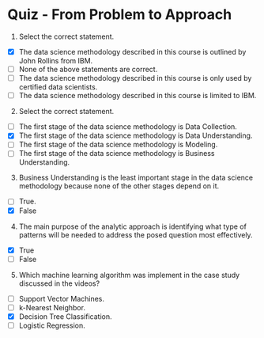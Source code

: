 # Quiz - From Problem to Approach

1. Select the correct statement.
- [x] The data science methodology described in this course is outlined by John Rollins from IBM.
- [ ] None of the above statements are correct.
- [ ] The data science methodology described in this course is only used by certified data scientists.
- [ ] The data science methodology described in this course is limited to IBM.

2. Select the correct statement.
- [ ] The first stage of the data science methodology is Data Collection.
- [x] The first stage of the data science methodology is Data Understanding.
- [ ] The first stage of the data science methodology is Modeling.
- [ ] The first stage of the data science methodology is Business Understanding.

3. Business Understanding is the least important stage in the data science methodology because none of the other stages depend on it.
- [ ] True.
- [x] False

4.  The main purpose of the analytic approach is identifying what type of patterns will be needed to address the posed question most effectively.
- [x] True
- [ ] False

5. Which machine learning algorithm was implement in the case study discussed in the videos?
- [ ] Support Vector Machines.
- [ ] k-Nearest Neighbor.
- [x] Decision Tree Classification.
- [ ] Logistic Regression.
